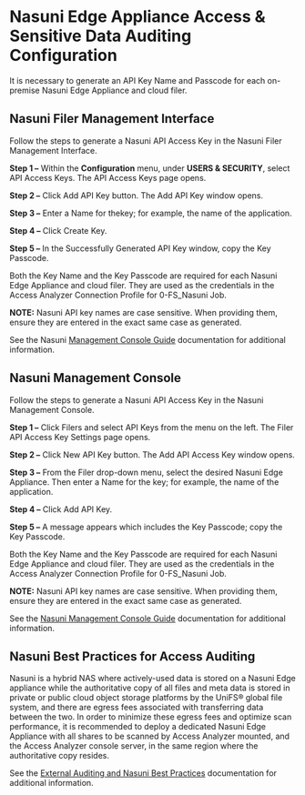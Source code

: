 # Nasuni Edge Appliance Access & Sensitive Data Auditing Configuration

It is necessary to generate an API Key Name and Passcode for each on-premise Nasuni Edge Appliance and cloud filer.

## Nasuni Filer Management Interface

Follow the steps to generate a Nasuni API Access Key in the Nasuni Filer Management Interface.

__Step 1 –__ Within the __Configuration__ menu, under __USERS & SECURITY__, select API Access Keys. The API Access Keys page opens.

__Step 2 –__ Click Add API Key button. The Add API Key window opens.

__Step 3 –__ Enter a Name for thekey; for example, the name of the application.

__Step 4 –__ Click Create Key.

__Step 5 –__ In the Successfully Generated API Key window, copy the Key Passcode.

Both the Key Name and the Key Passcode are required for each Nasuni Edge Appliance and cloud filer. They are used as the credentials in the Access Analyzer Connection Profile for 0-FS_Nasuni Job.

__NOTE:__ Nasuni API key names are case sensitive. When providing them, ensure they are entered in the exact same case as generated.

See the Nasuni [Management Console Guide](https://nasuni.my.salesforce.com/sfc/p/#management-console-guide) documentation for additional information.

## Nasuni Management Console

Follow the steps to generate a Nasuni API Access Key in the Nasuni Management Console.

__Step 1 –__ Click Filers and select API Keys from the menu on the left. The Filer API Access Key Settings page opens.

__Step 2 –__ Click New API Key button. The Add API Access Key window opens.

__Step 3 –__ From the Filer drop-down menu, select the desired Nasuni Edge Appliance. Then enter a Name for the key; for example, the name of the application.

__Step 4 –__ Click Add API Key.

__Step 5 –__ A message appears which includes the Key Passcode; copy the Key Passcode.

Both the Key Name and the Key Passcode are required for each Nasuni Edge Appliance and cloud filer. They are used as the credentials in the Access Analyzer Connection Profile for 0-FS_Nasuni Job.

__NOTE:__ Nasuni API key names are case sensitive. When providing them, ensure they are entered in the exact same case as generated.

See the [Nasuni Management Console Guide](https://nasuni.my.salesforce.com/sfc/p/#nasuni-management-console-guide) documentation for additional information.

## Nasuni Best Practices for Access Auditing

Nasuni is a hybrid NAS where actively-used data is stored on a Nasuni Edge appliance while the authoritative copy of all files and meta data is stored in private or public cloud object storage platforms by the UniFS® global file system, and there are egress fees associated with transferring data between the two. In order to minimize these egress fees and optimize scan performance, it is recommended to deploy a dedicated Nasuni Edge Appliance with all shares to be scanned by Access Analyzer mounted, and the Access Analyzer console server, in the same region where the authoritative copy resides.

See the [External Auditing and Nasuni Best Practices](https://nasuni.my.salesforce.com/sfc/p/#external-auditing-and-nasuni-best-practices) documentation for additional information.
